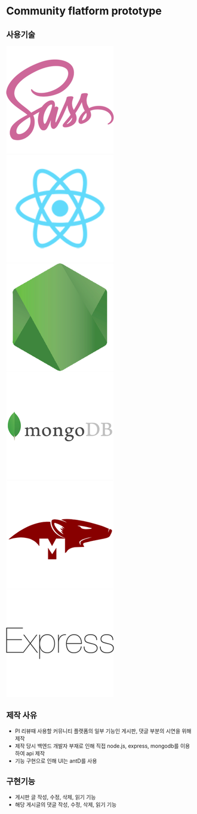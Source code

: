 # Community flatform prototype

## 사용기술

<img src="https://raw.githubusercontent.com/github/explore/80688e429a7d4ef2fca1e82350fe8e3517d3494d/topics/sass/sass.png" alt="sass" />
<img src="https://raw.githubusercontent.com/github/explore/80688e429a7d4ef2fca1e82350fe8e3517d3494d/topics/react/react.png" alt="react" />
<img src="https://raw.githubusercontent.com/github/explore/80688e429a7d4ef2fca1e82350fe8e3517d3494d/topics/nodejs/nodejs.png" alt="nodejs" />
<img src="https://raw.githubusercontent.com/github/explore/80688e429a7d4ef2fca1e82350fe8e3517d3494d/topics/mongodb/mongodb.png" alt="mongodb" />
<img src="https://raw.githubusercontent.com/github/explore/80688e429a7d4ef2fca1e82350fe8e3517d3494d/topics/mongoose/mongoose.png" alt="mongoose" />
<img src="https://raw.githubusercontent.com/github/explore/80688e429a7d4ef2fca1e82350fe8e3517d3494d/topics/express/express.png" alt="express" />

## 제작 사유

- PI 리뷰때 사용할 커뮤니티 플랫폼의 일부 기능인 게시판, 댓글 부분의 시연을 위해 제작
- 제작 당시 백엔드 개발자 부재로 인해 직접 node.js, express, mongodb를 이용하여 api 제작
- 기능 구현으로 인해 UI는 antD를 사용

## 구현기능

- 게시판 글 작성, 수정, 삭제, 읽기 기능
- 해당 게시글의 댓글 작성, 수정, 삭제, 읽기 기능
